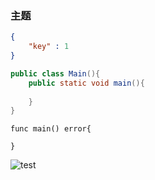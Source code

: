 ### 主题


````json
{
    "key" : 1
}
````


````java
public class Main(){
    public static void main(){
        
    }
}
````

````golang
func main() error{

}

````


![test](https://Fordisk123.github.io/my-pics/test.jpeg)
